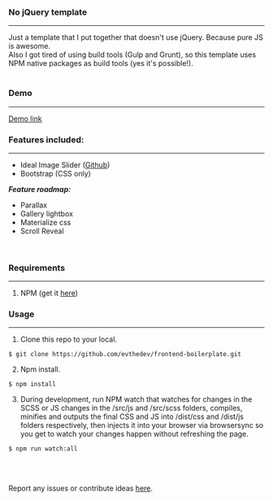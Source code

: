 ### **No jQuery template**
<hr>

Just a template that I put together that doesn't use jQuery. Because pure JS is awesome.<br/>
Also I got tired of using build tools (Gulp and Grunt), so this template uses NPM native packages as build tools (yes it's possible!).<br/><br/>

### **Demo**
<hr>

<a href="http://dev-stage.net/no-jquery-template-cpanel/index-bootstrap.html" target="_blank">Demo link</a><br/>

### **Features included:**
<hr>

<ul>
<li>Ideal Image Slider (<a href="https://github.com/Codeinwp/Ideal-Image-Slider-JS" target="_blank">Github</a>)</li>
<li>Bootstrap (CSS only)</li>
</ul>

_**Feature roadmap:**_
<ul>
<li>Parallax</li>
<li>Gallery lightbox</li>
<li>Materialize css</li>
<li>Scroll Reveal</li>
</ul><br/>

### **Requirements**
<hr>

1. NPM (get it <a href="https://github.com/npm/npm" target="_blank">here</a>)<br/>

### **Usage**
<hr>

1. Clone this repo to your local.
<pre><code>$ git clone https://github.com/evthedev/frontend-boilerplate.git</code></pre>

2. Npm install.
<pre><code>$ npm install</code></pre>

3. During development, run NPM watch that watches for changes in the SCSS or JS changes in the /src/js and /src/scss folders, compiles, minifies and outputs the final CSS and JS into /dist/css and /dist/js folders respectively, then injects it into your browser via browsersync so you get to watch your changes happen without refreshing the page.
<pre><code>$ npm run watch:all</code></pre>
<br/><br/>

Report any issues or contribute ideas <a href="https://github.com/evthedev/no-jquery-template/issues">here</a>.<br/><br/>
